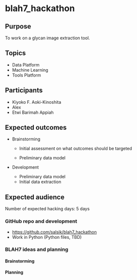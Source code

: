 # blah7_hackathon

## Purpose
To work on a glycan image extraction tool.

## Topics
* Data Platform
* Machine Learning
* Tools Platform

## Participants
* Kiyoko F. Aoki-Kinoshita
* Alex
* Etwi Barimah Appiah

## Expected outcomes
* Brainstorming

    * Initial assessment on what outcomes should be targeted

    * Preliminary data model

* Development

    * Preliminary data model
    * Initial data extraction 

## Expected audience

Number of expected hacking days: 5 days

### GitHub repo and development
* https://github.com/salsik/blah7_hackathon
* Work in Python (Python files, TBD)

### BLAH7 ideas and planning
#### Brainstorming

#### Planning
